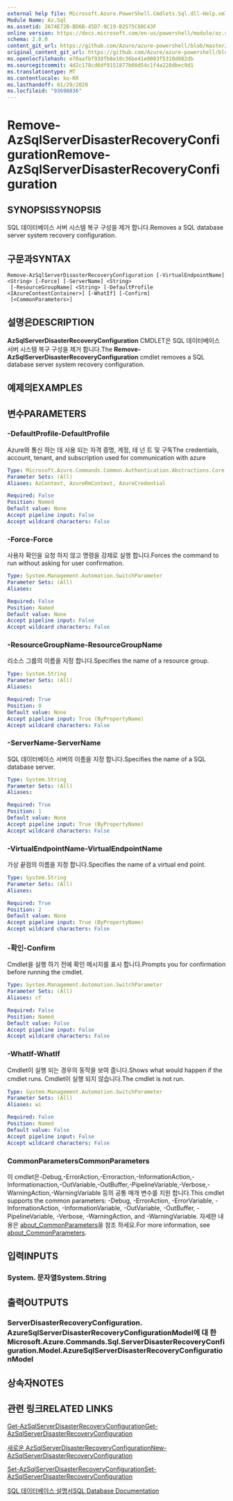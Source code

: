 ```yaml
---
external help file: Microsoft.Azure.PowerShell.Cmdlets.Sql.dll-Help.xml
Module Name: Az.Sql
ms.assetid: 2A74E72B-BD6B-45D7-9C19-B2575C60C43F
online version: https://docs.microsoft.com/en-us/powershell/module/az.sql/remove-azsqlserverdisasterrecoveryconfiguration
schema: 2.0.0
content_git_url: https://github.com/Azure/azure-powershell/blob/master/src/Sql/Sql/help/Remove-AzSqlServerDisasterRecoveryConfiguration.md
original_content_git_url: https://github.com/Azure/azure-powershell/blob/master/src/Sql/Sql/help/Remove-AzSqlServerDisasterRecoveryConfiguration.md
ms.openlocfilehash: e70aafbf938fb8e10c36be41e0003f5310d082db
ms.sourcegitcommit: 4d2c178cd6df9151877b08d54c1f4a228dbec9d1
ms.translationtype: MT
ms.contentlocale: ko-KR
ms.lasthandoff: 01/29/2020
ms.locfileid: "93698836"
---
```

# <span data-ttu-id="4c028-101">Remove-AzSqlServerDisasterRecoveryConfiguration</span><span class="sxs-lookup"><span data-stu-id="4c028-101">Remove-AzSqlServerDisasterRecoveryConfiguration</span></span>

## <span data-ttu-id="4c028-102">SYNOPSIS</span><span class="sxs-lookup"><span data-stu-id="4c028-102">SYNOPSIS</span></span>
<span data-ttu-id="4c028-103">SQL 데이터베이스 서버 시스템 복구 구성을 제거 합니다.</span><span class="sxs-lookup"><span data-stu-id="4c028-103">Removes a SQL database server system recovery configuration.</span></span>

## <span data-ttu-id="4c028-104">구문과</span><span class="sxs-lookup"><span data-stu-id="4c028-104">SYNTAX</span></span>

```
Remove-AzSqlServerDisasterRecoveryConfiguration [-VirtualEndpointName] <String> [-Force] [-ServerName] <String>
 [-ResourceGroupName] <String> [-DefaultProfile <IAzureContextContainer>] [-WhatIf] [-Confirm]
 [<CommonParameters>]
```

## <span data-ttu-id="4c028-105">설명은</span><span class="sxs-lookup"><span data-stu-id="4c028-105">DESCRIPTION</span></span>
<span data-ttu-id="4c028-106">**AzSqlServerDisasterRecoveryConfiguration** CMDLET은 SQL 데이터베이스 서버 시스템 복구 구성을 제거 합니다.</span><span class="sxs-lookup"><span data-stu-id="4c028-106">The **Remove-AzSqlServerDisasterRecoveryConfiguration** cmdlet removes a SQL database server system recovery configuration.</span></span>

## <span data-ttu-id="4c028-107">예제의</span><span class="sxs-lookup"><span data-stu-id="4c028-107">EXAMPLES</span></span>

## <span data-ttu-id="4c028-108">변수</span><span class="sxs-lookup"><span data-stu-id="4c028-108">PARAMETERS</span></span>

### <span data-ttu-id="4c028-109">-DefaultProfile</span><span class="sxs-lookup"><span data-stu-id="4c028-109">-DefaultProfile</span></span>
<span data-ttu-id="4c028-110">Azure와 통신 하는 데 사용 되는 자격 증명, 계정, 테 넌 트 및 구독</span><span class="sxs-lookup"><span data-stu-id="4c028-110">The credentials, account, tenant, and subscription used for communication with azure</span></span>

```yaml
Type: Microsoft.Azure.Commands.Common.Authentication.Abstractions.Core.IAzureContextContainer
Parameter Sets: (All)
Aliases: AzContext, AzureRmContext, AzureCredential

Required: False
Position: Named
Default value: None
Accept pipeline input: False
Accept wildcard characters: False
```

### <span data-ttu-id="4c028-111">-Force</span><span class="sxs-lookup"><span data-stu-id="4c028-111">-Force</span></span>
<span data-ttu-id="4c028-112">사용자 확인을 요청 하지 않고 명령을 강제로 실행 합니다.</span><span class="sxs-lookup"><span data-stu-id="4c028-112">Forces the command to run without asking for user confirmation.</span></span>

```yaml
Type: System.Management.Automation.SwitchParameter
Parameter Sets: (All)
Aliases:

Required: False
Position: Named
Default value: None
Accept pipeline input: False
Accept wildcard characters: False
```

### <span data-ttu-id="4c028-113">-ResourceGroupName</span><span class="sxs-lookup"><span data-stu-id="4c028-113">-ResourceGroupName</span></span>
<span data-ttu-id="4c028-114">리소스 그룹의 이름을 지정 합니다.</span><span class="sxs-lookup"><span data-stu-id="4c028-114">Specifies the name of a resource group.</span></span>

```yaml
Type: System.String
Parameter Sets: (All)
Aliases:

Required: True
Position: 0
Default value: None
Accept pipeline input: True (ByPropertyName)
Accept wildcard characters: False
```

### <span data-ttu-id="4c028-115">-ServerName</span><span class="sxs-lookup"><span data-stu-id="4c028-115">-ServerName</span></span>
<span data-ttu-id="4c028-116">SQL 데이터베이스 서버의 이름을 지정 합니다.</span><span class="sxs-lookup"><span data-stu-id="4c028-116">Specifies the name of a SQL database server.</span></span>

```yaml
Type: System.String
Parameter Sets: (All)
Aliases:

Required: True
Position: 1
Default value: None
Accept pipeline input: True (ByPropertyName)
Accept wildcard characters: False
```

### <span data-ttu-id="4c028-117">-VirtualEndpointName</span><span class="sxs-lookup"><span data-stu-id="4c028-117">-VirtualEndpointName</span></span>
<span data-ttu-id="4c028-118">가상 끝점의 이름을 지정 합니다.</span><span class="sxs-lookup"><span data-stu-id="4c028-118">Specifies the name of a virtual end point.</span></span>

```yaml
Type: System.String
Parameter Sets: (All)
Aliases:

Required: True
Position: 2
Default value: None
Accept pipeline input: True (ByPropertyName)
Accept wildcard characters: False
```

### <span data-ttu-id="4c028-119">-확인</span><span class="sxs-lookup"><span data-stu-id="4c028-119">-Confirm</span></span>
<span data-ttu-id="4c028-120">Cmdlet을 실행 하기 전에 확인 메시지를 표시 합니다.</span><span class="sxs-lookup"><span data-stu-id="4c028-120">Prompts you for confirmation before running the cmdlet.</span></span>

```yaml
Type: System.Management.Automation.SwitchParameter
Parameter Sets: (All)
Aliases: cf

Required: False
Position: Named
Default value: False
Accept pipeline input: False
Accept wildcard characters: False
```

### <span data-ttu-id="4c028-121">-WhatIf</span><span class="sxs-lookup"><span data-stu-id="4c028-121">-WhatIf</span></span>
<span data-ttu-id="4c028-122">Cmdlet이 실행 되는 경우의 동작을 보여 줍니다.</span><span class="sxs-lookup"><span data-stu-id="4c028-122">Shows what would happen if the cmdlet runs.</span></span>
<span data-ttu-id="4c028-123">Cmdlet이 실행 되지 않습니다.</span><span class="sxs-lookup"><span data-stu-id="4c028-123">The cmdlet is not run.</span></span>

```yaml
Type: System.Management.Automation.SwitchParameter
Parameter Sets: (All)
Aliases: wi

Required: False
Position: Named
Default value: False
Accept pipeline input: False
Accept wildcard characters: False
```

### <span data-ttu-id="4c028-124">CommonParameters</span><span class="sxs-lookup"><span data-stu-id="4c028-124">CommonParameters</span></span>
<span data-ttu-id="4c028-125">이 cmdlet은-Debug,-ErrorAction,-Erroraction,-InformationAction,-Informationaction,-OutVariable,-OutBuffer,-PipelineVariable,-Verbose,-WarningAction,-WarningVariable 등의 공통 매개 변수를 지원 합니다.</span><span class="sxs-lookup"><span data-stu-id="4c028-125">This cmdlet supports the common parameters: -Debug, -ErrorAction, -ErrorVariable, -InformationAction, -InformationVariable, -OutVariable, -OutBuffer, -PipelineVariable, -Verbose, -WarningAction, and -WarningVariable.</span></span> <span data-ttu-id="4c028-126">자세한 내용은 [about_CommonParameters](https://go.microsoft.com/fwlink/?LinkID=113216)을 참조 하세요.</span><span class="sxs-lookup"><span data-stu-id="4c028-126">For more information, see [about_CommonParameters](https://go.microsoft.com/fwlink/?LinkID=113216).</span></span>

## <span data-ttu-id="4c028-127">입력</span><span class="sxs-lookup"><span data-stu-id="4c028-127">INPUTS</span></span>

### <span data-ttu-id="4c028-128">System. 문자열</span><span class="sxs-lookup"><span data-stu-id="4c028-128">System.String</span></span>

## <span data-ttu-id="4c028-129">출력</span><span class="sxs-lookup"><span data-stu-id="4c028-129">OUTPUTS</span></span>

### <span data-ttu-id="4c028-130">ServerDisasterRecoveryConfiguration. AzureSqlServerDisasterRecoveryConfigurationModel에 대 한</span><span class="sxs-lookup"><span data-stu-id="4c028-130">Microsoft.Azure.Commands.Sql.ServerDisasterRecoveryConfiguration.Model.AzureSqlServerDisasterRecoveryConfigurationModel</span></span>

## <span data-ttu-id="4c028-131">상속자</span><span class="sxs-lookup"><span data-stu-id="4c028-131">NOTES</span></span>

## <span data-ttu-id="4c028-132">관련 링크</span><span class="sxs-lookup"><span data-stu-id="4c028-132">RELATED LINKS</span></span>

[<span data-ttu-id="4c028-133">Get-AzSqlServerDisasterRecoveryConfiguration</span><span class="sxs-lookup"><span data-stu-id="4c028-133">Get-AzSqlServerDisasterRecoveryConfiguration</span></span>](./Get-AzSqlServerDisasterRecoveryConfiguration.md)

[<span data-ttu-id="4c028-134">새로운 AzSqlServerDisasterRecoveryConfiguration</span><span class="sxs-lookup"><span data-stu-id="4c028-134">New-AzSqlServerDisasterRecoveryConfiguration</span></span>](./New-AzSqlServerDisasterRecoveryConfiguration.md)

[<span data-ttu-id="4c028-135">Set-AzSqlServerDisasterRecoveryConfiguration</span><span class="sxs-lookup"><span data-stu-id="4c028-135">Set-AzSqlServerDisasterRecoveryConfiguration</span></span>](./Set-AzSqlServerDisasterRecoveryConfiguration.md)

[<span data-ttu-id="4c028-136">SQL 데이터베이스 설명서</span><span class="sxs-lookup"><span data-stu-id="4c028-136">SQL Database Documentation</span></span>](https://docs.microsoft.com/azure/sql-database/)
